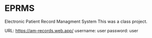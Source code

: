 # EPRMS
Electronic Patient Record Managment System
This was a class project. 

URL: https://am-records.web.app/
username: user
password: user
